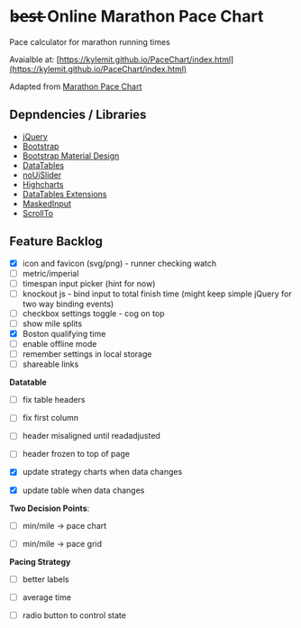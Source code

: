 # b̶e̶s̶t̶ Online Marathon Pace Chart

Pace calculator for marathon running times

Avaialble at: [https://kylemit.github.io/PaceChart/index.html](https://kylemit.github.io/PaceChart/index.html)

Adapted from [Marathon Pace Chart](http://marathonpacechart.com/)


## Depndencies / Libraries

* [jQuery](https://cdnjs.com/libraries/jquery/2.2.4)
* [Bootstrap](https://cdnjs.com/libraries/twitter-bootstrap/3.3.7)
* [Bootstrap Material Design](https://cdnjs.com/libraries/bootstrap-material-design/0.5.10)
* [DataTables](https://cdnjs.com/libraries/datatables/1.10.15)
* [noUiSlider](https://cdnjs.com/libraries/noUiSlider/9.2.0)
* [Highcharts](https://cdnjs.com/libraries/highcharts/5.0.11)
* [DataTables Extensions](https://cdn.datatables.net/)
* [MaskedInput](https://cdnjs.com/libraries/jquery.maskedinput/1.4.1)
* [ScrollTo](https://cdnjs.com/libraries/jquery-scrollTo/2.1.2)


## Feature Backlog

- [x] icon and favicon (svg/png) - runner checking watch
- [ ] metric/imperial
- [ ] timespan input picker (hint for now)
- [ ] knockout js - bind input to total finish time (might keep simple jQuery for two way binding events)
- [ ] checkbox settings toggle - cog on top
- [ ] show mile splits
- [x] Boston qualifying time
- [ ] enable offline mode
- [ ] remember settings in local storage
- [ ] shareable links

**Datatable**
- [ ] fix table headers
- [ ] fix first column
- [ ] header misaligned until readadjusted
- [ ] header frozen to top of page

- [x] update strategy charts when data changes
- [x] update table when data changes

**Two Decision Points**:
- [ ] min/mile -> pace chart
- [ ] min/mile -> pace grid


**Pacing Strategy**
  - [ ] better labels
  - [ ] average time
  - [ ] radio button to control state
 